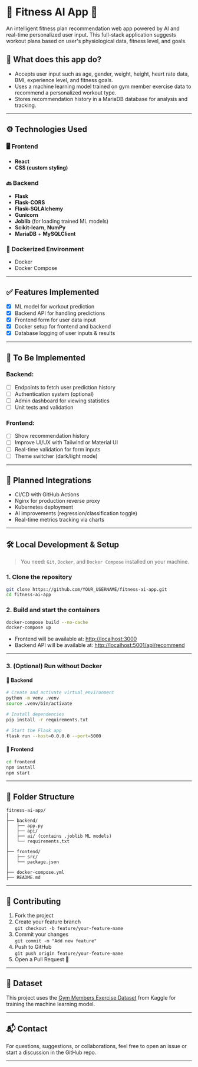 # 🧠 Fitness AI App 💪

An intelligent fitness plan recommendation web app powered by AI and real-time personalized user input. This full-stack application suggests workout plans based on user's physiological data, fitness level, and goals.

## 📌 What does this app do?

- Accepts user input such as age, gender, weight, height, heart rate data, BMI, experience level, and fitness goals.
- Uses a machine learning model trained on gym member exercise data to recommend a personalized workout type.
- Stores recommendation history in a MariaDB database for analysis and tracking.

---

## ⚙️ Technologies Used

### 🖥️ Frontend
- **React**
- **CSS (custom styling)**

### 🔙 Backend
- **Flask**
- **Flask-CORS**
- **Flask-SQLAlchemy**
- **Gunicorn**
- **Joblib** (for loading trained ML models)
- **Scikit-learn**, **NumPy**
- **MariaDB** + **MySQLClient**

### 🐳 Dockerized Environment
- Docker
- Docker Compose

---

## ✅ Features Implemented

- [x] ML model for workout prediction
- [x] Backend API for handling predictions
- [x] Frontend form for user data input
- [x] Docker setup for frontend and backend
- [x] Database logging of user inputs & results

---

## 🔧 To Be Implemented

### Backend:
- [ ] Endpoints to fetch user prediction history
- [ ] Authentication system (optional)
- [ ] Admin dashboard for viewing statistics
- [ ] Unit tests and validation

### Frontend:
- [ ] Show recommendation history
- [ ] Improve UI/UX with Tailwind or Material UI
- [ ] Real-time validation for form inputs
- [ ] Theme switcher (dark/light mode)

---

## 🔮 Planned Integrations

- CI/CD with GitHub Actions
- Nginx for production reverse proxy
- Kubernetes deployment
- AI improvements (regression/classification toggle)
- Real-time metrics tracking via charts

---

## 🛠️ Local Development & Setup

> You need: `Git`, `Docker`, and `Docker Compose` installed on your machine.

### 1. Clone the repository

```bash
git clone https://github.com/YOUR_USERNAME/fitness-ai-app.git
cd fitness-ai-app
```

### 2. Build and start the containers

```bash
docker-compose build --no-cache
docker-compose up
```

- Frontend will be available at: [http://localhost:3000](http://localhost:3000)  
- Backend API will be available at: [http://localhost:5001/api/recommend](http://localhost:5001/api/recommend)

---

### 3. (Optional) Run without Docker

#### 🧠 Backend

```bash
# Create and activate virtual environment
python -m venv .venv
source .venv/bin/activate

# Install dependencies
pip install -r requirements.txt

# Start the Flask app
flask run --host=0.0.0.0 --port=5000
```

#### 🎨 Frontend

```bash
cd frontend
npm install
npm start
```

---

## 📁 Folder Structure

```text
fitness-ai-app/
│
├── backend/
│   ├── app.py
│   ├── api/
│   ├── ai/ (contains .joblib ML models)
│   └── requirements.txt
│
├── frontend/
│   ├── src/
│   └── package.json
│
├── docker-compose.yml
├── README.md
```

---

## 🤝 Contributing

1. Fork the project
2. Create your feature branch  
   `git checkout -b feature/your-feature-name`
3. Commit your changes  
   `git commit -m "Add new feature"`
4. Push to GitHub  
   `git push origin feature/your-feature-name`
5. Open a Pull Request 🚀

---

## 🧬 Dataset

This project uses the [Gym Members Exercise Dataset](https://www.kaggle.com/datasets/ajaypalsinghlo/gym-members-exercise-data) from Kaggle for training the machine learning model.

---

## 📬 Contact

For questions, suggestions, or collaborations, feel free to open an issue or start a discussion in the GitHub repo.

---